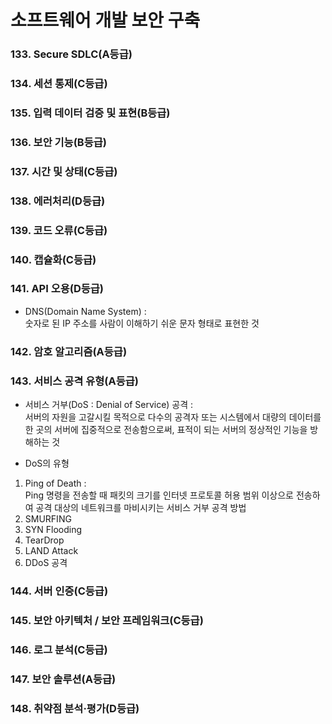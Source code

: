 # 소프트웨어 개발 보안 구축

### 133. Secure SDLC(A등급)

### 134. 세션 통제(C등급)

### 135. 입력 데이터 검증 및 표현(B등급)

### 136. 보안 기능(B등급)

### 137. 시간 및 상태(C등급)

### 138. 에러처리(D등급)

### 139. 코드 오류(C등급)

### 140. 캡슐화(C등급)

### 141. API 오용(D등급)

- DNS(Domain Name System) : <br> 숫자로 된 IP 주소를 사람이 이해하기 쉬운 문자 형태로 표현한 것

### 142. 암호 알고리즘(A등급)

### 143. 서비스 공격 유형(A등급)

- 서비스 거부(DoS : Denial of Service) 공격 : <br> 서버의 자원을 고갈시킬 목적으로 다수의 공격자 또는 시스템에서 대량의 데이터를 한 곳의 서버에 집중적으로 전송함으로써, 표적이 되는 서버의 정상적인 기능을 방해하는 것

- DoS의 유형

1. Ping of Death : <br> Ping 명령을 전송할 때 패킷의 크기를 인터넷 프로토콜 허용 범위 이상으로 전송하여 공격 대상의 네트워크를 마비시키는 서비스 거부 공격 방법
2. SMURFING
3. SYN Flooding
4. TearDrop
5. LAND Attack
6. DDoS 공격

### 144. 서버 인증(C등급)

### 145. 보안 아키텍처 / 보안 프레임워크(C등급)

### 146. 로그 분석(C등급)

### 147. 보안 솔루션(A등급)

### 148. 취약점 분석·평가(D등급)
